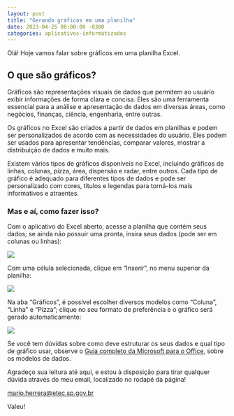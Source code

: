 ```yaml
---
layout: post
title: "Gerando gráficos em uma planilha"
date: 2023-04-25 00:00:00 -0300
categories: aplicativos-informatizados
---
```


Olá! Hoje vamos falar sobre gráficos em uma planilha Excel.

## O que são gráficos?


Gráficos são representações visuais de dados que permitem ao usuário exibir informações de forma clara e concisa. Eles são uma ferramenta essencial para a análise e apresentação de dados em diversas áreas, como negócios, finanças, ciência, engenharia, entre outras.

Os gráficos no Excel são criados a partir de dados em planilhas e podem ser personalizados de acordo com as necessidades do usuário. Eles podem ser usados para apresentar tendências, comparar valores, mostrar a distribuição de dados e muito mais.

Existem vários tipos de gráficos disponíveis no Excel, incluindo gráficos de linhas, colunas, pizza, área, dispersão e radar, entre outros. Cada tipo de gráfico é adequado para diferentes tipos de dados e pode ser personalizado com cores, títulos e legendas para torná-los mais informativos e atraentes.

### Mas e aí, como fazer isso?

Com o aplicativo do Excel aberto, acesse a planilha que contém seus dados; se ainda não possuir uma pronta, insira seus dados (pode ser em colunas ou linhas):

![](https://chi01pap001files.storage.live.com/y4m-m-MOouekbAANKUmo7n86INlhgWYe3WRgbpqO2eAu_X9TWTXoFvhWzfKi1cmydqgJL2sIa3CWhWi7od2uorgCGtS_7foNy-wcm1i6i4YNo_czOt8E3Q3XAkC4d1O_17nBnlih9InOnMKwTaObUo5jwCs6y1o0jCeOq4RS0SFb_TesH6T7Zs1FQJHrYPclxa5PRSfBfiKYAr8AouRjoc58Mkll1YrPnme6hCSsIuhQC0?encodeFailures=1&width=260&height=237)

Com uma célula selecionada, clique em “Inserir“, no menu superior da planilha:

![](https://chi01pap001files.storage.live.com/y4mV6QlIcyupuGo4TEJEz_N8zJ4_D8S73gP8KZ2jfjk5hrcc_r8F4L5tA1O2PE7QzyEAZaYzZJWXTRk3TdmNftVd_4N2-ToEGYNWssDy5iT71MeH7rapxZ9rXUSQRvYsydVFNx4ozFOEMVU10aJUfc6ykdfmPpXM6k7EuGfSxr3aptSMacgNbGRWkdTBYWCdjVKkvJXzT304mydxhJpe4Kj5Lf9CubTwg2PyckPKbAtoKg?encodeFailures=1&width=1200&height=250)

Na aba “Gráficos”, é possível escolher diversos modelos como “Coluna”, “Linha” e “Pizza”; clique no seu formato de preferência e o gráfico será gerado automaticamente:

![](https://chi01pap001files.storage.live.com/y4mPf5cEOsZKEqkeXQnfnz82M1CQVjflZr5RydKw3AqHOpHSL48v9huK5_ZaRek2jb9HhdOUydPz1cL6kZzAF5ayOwjQtdP6DwdQ-L2j3Mx2EYuGcXBRDNFOEyy6swsK2QILEjjEhMNLqEXOwnCsSUcB_gJwrQLgFCCybcVlJRt2STg2MkCqI6GYkh6TcaugnBBcyrk-L_Su-i5JNERuHuMfY0ub-3zHRs6o6lBljBU71U?encodeFailures=1&width=1182&height=319)

Se você tem dúvidas sobre como deve estruturar os seus dados e qual tipo de gráfico usar, observe o [Guia completo da Microsoft para o Office](https://support.microsoft.com/pt-br/office/criar-um-gr%c3%a1fico-do-in%c3%adcio-ao-fim-0baf399e-dd61-4e18-8a73-b3fd5d5680c2?ui=pt-br&rs=pt-br&ad=br), sobre os modelos de dados.


Agradeço sua leitura até aqui, e estou à disposição para tirar qualquer dúvida através do meu email, localizado no rodapé da página!

mario.herrera@etec.sp.gov.br

Valeu!